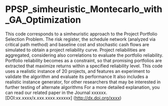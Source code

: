 # PPSP_simheuristic_Montecarlo_with_GA_Optimization

This code corresponds to a simheuristic approach to the Project Portfolio Selection Problem. 
The risk register, the schedule network (analyzed via critical path method) and baseline cost and stochastic cash flows
are simulated to obtain a project reliability curve.
Project reliabilities are aggregated, considering also correlations to evaluate the portfolio reliability.
Portfolio reliability becomes as a constraint, so that promising portfolios are extracted that maximize returns within a specified reliability level. 
This code uses a realistic instance of 20 projects, and features an experiment to validate the algorithm and evaluate its performance
It also includes a realistic instance generator, for other researchers that may be interested in further testing of alternate algorithms
For a more detailed explanation, you can read our related paper in the Journal xxxxxx. [DOI:xx.xxxx/x.xxx.xxxx.xxxxxx] (http://dx.doi.org/xxxx)
